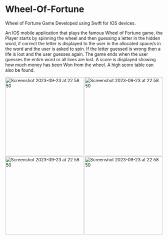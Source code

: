 # Wheel-Of-Fortune


Wheel of Fortune Game Developed using Swift for IOS devices.

An IOS mobile application that plays the famous Wheel of Fortune game, the Player starts by spinning the wheel and then guessing a letter in the hidden word, if correct the letter is displayed to the user in the allocated space/s in the word and the user is asked to spin. If the letter guessed is wrong then a life is lost and the user guesses again. The game ends when the user guesses the entire word or all lives are lost. A score is displayed showing how much money has been Won from the wheel. A high score table can also be found.



<img width="250" positon = "center" alt="Screenshot 2023-09-23 at 22 58 50" src="https://github.com/ebin-sabu/Wheel-Of-Fortune/assets/49438210/f35f929d-c536-48a9-b4e0-06393e36f1e5">




<img width="250" positon = "center" alt="Screenshot 2023-09-23 at 22 58 50" src="https://github.com/ebin-sabu/Wheel-Of-Fortune/assets/49438210/50c57135-5546-4be5-b7db-f5f57edc5ea7">




<img width="250" positon = "center" alt="Screenshot 2023-09-23 at 22 58 50" src="https://github.com/ebin-sabu/Wheel-Of-Fortune/assets/49438210/bc38f167-8171-40bb-8d8c-1d27eb69aff1">




<img width="250" positon = "center" alt="Screenshot 2023-09-23 at 22 58 50" src="https://github.com/ebin-sabu/Wheel-Of-Fortune/assets/49438210/68f6fd9e-0ac2-4bd5-b223-a2d509329216">
